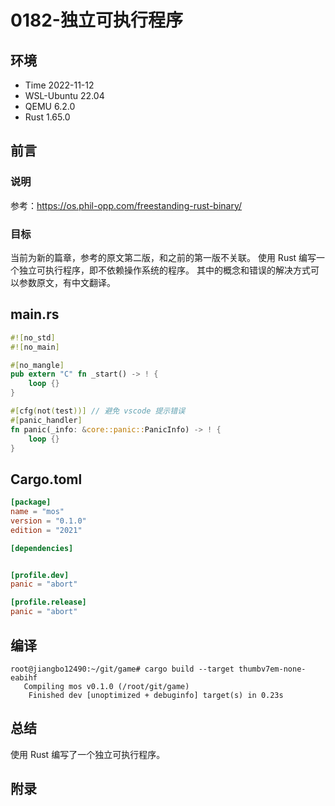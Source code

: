 # 0182-独立可执行程序

## 环境

- Time 2022-11-12
- WSL-Ubuntu 22.04
- QEMU 6.2.0
- Rust 1.65.0

## 前言

### 说明

参考：<https://os.phil-opp.com/freestanding-rust-binary/>

### 目标

当前为新的篇章，参考的原文第二版，和之前的第一版不关联。
使用 Rust 编写一个独立可执行程序，即不依赖操作系统的程序。
其中的概念和错误的解决方式可以参数原文，有中文翻译。

## main.rs

```rust
#![no_std]
#![no_main]

#[no_mangle]
pub extern "C" fn _start() -> ! {
    loop {}
}

#[cfg(not(test))] // 避免 vscode 提示错误
#[panic_handler]
fn panic(_info: &core::panic::PanicInfo) -> ! {
    loop {}
}
```

## Cargo.toml

```toml
[package]
name = "mos"
version = "0.1.0"
edition = "2021"

[dependencies]


[profile.dev]
panic = "abort"

[profile.release]
panic = "abort"
```

## 编译

```text
root@jiangbo12490:~/git/game# cargo build --target thumbv7em-none-eabihf
   Compiling mos v0.1.0 (/root/git/game)
    Finished dev [unoptimized + debuginfo] target(s) in 0.23s
```

## 总结

使用 Rust 编写了一个独立可执行程序。

## 附录
